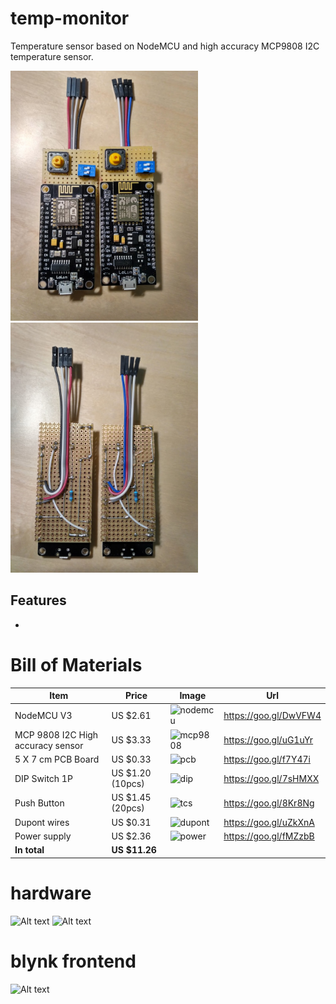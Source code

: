 # temp-monitor
Temperature sensor based on NodeMCU and high accuracy MCP9808 I2C temperature sensor.

<img src="site/IMG_20170612_232044_HDR.jpg?raw=true" width="300">
<img src="site/IMG_20170612_232103_HDR.jpg?raw=true" width="300">

## Features

*  


# Bill of Materials

Item | Price | Image | Url
-----|-------|-------------|----
NodeMCU V3| US $2.61 | ![nodemcu](https://img3.banggood.com/thumb/view/oaupload/banggood/images/6B/97/3cda1ef7-adef-92d8-f26b-9c047864b814.jpg)| https://goo.gl/DwVFW4
MCP 9808 I2C High accuracy sensor | US $3.33 | ![mcp9808](https://ae01.alicdn.com/kf/HTB1D1GeSFXXXXcQXFXXq6xXFXXXM/MCP9808-High-Accuracy-I2C-IIC-Temperature-Sensor-Breakout-Board.jpg_640x640.jpg) | https://goo.gl/uG1uYr
5 X 7 cm PCB Board | US $0.33 | ![pcb](https://ae01.alicdn.com/kf/HTB1g0JqRXXXXXaDaFXXq6xXFXXXK/Hot-1Pcs-5-7-PCB-5x7-PCB-5cm-7cm-DIY-Prototype-Paper-PCB-Universal-Board-yellow.jpg_640x640.jpg) | https://goo.gl/f7Y47i
DIP Switch 1P | US $1.20 (10pcs)| ![dip](https://ae01.alicdn.com/kf/HTB1qLLJHXXXXXb_aXXXq6xXFXXXd/201112132/HTB1qLLJHXXXXXb_aXXXq6xXFXXXd.jpg) |https://goo.gl/7sHMXX
Push Button | US $1.45 (20pcs)| ![tcs](https://ae01.alicdn.com/kf/HTB1j94iLXXXXXc7XVXXq6xXFXXXJ/20PCS-LOT-12x12x7-3-mm-Tactile-Switches-Yellow-Square-Push-Button-Tact-Switch-12-12-7.jpg_640x640.jpg) | https://goo.gl/8Kr8Ng
Dupont wires | US $0.31 | ![dupont](https://ae01.alicdn.com/kf/HTB1junGPXXXXXb1XpXXq6xXFXXXU/1lot-40pcs-10cm-2-54mm-1pin-1p-1p-female-to-female-jumper-wire-Dupont-cable-for.jpg_640x640.jpg) | https://goo.gl/uZkXnA 
Power supply | US $2.36 | ![power](https://ae01.alicdn.com/kf/HTB1eEJjIpXXXXcoXFXXq6xXFXXXL/Micro-USB-Travel-Home-Charger-Adapter-With-Cable-For-Phone-Samsung-HTC-Universal-EU-US-Plug.jpg) | https://goo.gl/fMZzbB
**In total** | **US $11.26** |

# hardware
![Alt text](site/IMG_20170501_121737_HDR.jpg?raw=true "Title")
![Alt text](site/IMG_20170502_081327_HDR.jpg?raw=true "Title")

# blynk frontend
![Alt text](site/Screenshot_2017-05-02-08-00-39-010_cc.blynk.png?raw=true "Title")
